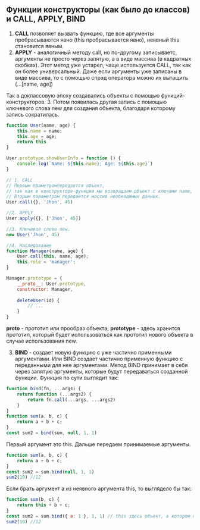 ## Функции конструкторы (как было до классов) и CALL, APPLY, BIND
1. **CALL** позволяет вызвать функцию, где все аргументы пробрасываются явно (this пробрасывается явно), неявный this становится явным.
2. **APPLY** - аналогичный методу call, но по-другому записываетс, аргументы не просто через запятую, а в виде массива (в квдратных скобках).
Этот метод уже устарел, чаще используется CALL, так как он более универсальный. 
Даже если аргументы уже записаны в виде массива, то с помощью спрэд оператора можно их вытащить (...[name, age])

Так в доклассовую эпоху создавались объекты с помощью функций-конструкторов.
3. Потом появилась другая запись с помощью ключевого слова new для создания объекта, благодаря которому запись сократилась.
```javascript
function User(name, age) {
    this.name = name;
    this.age = age;
    return this
}

User.prototype.showUserInfo = function () {
    console.log(`Name: ${this.name}; Age: ${this.age}`)
}

// 1. CALL
// Первым праметромпередается объект, 
// так как в конструкторе-функции мы возвращаем объект с ключами name, age.
// Вторым параметром передается массив необходимых данных.
User.call({}, 'Jhon', 45)

//2. APPLY
User.apply({}, ['Jhon', 45])

//3. Ключевое слово new.
new User('Jhon', 45)

//4. Наследование
function Manager(name, age) {
    User.call(this, name, age);
    this.role = 'manager';
}

Manager.prototype = {
    __proto__: User.prototype,
    constructor: Manager,
    
    deleteUser(id) {
        // ...
    }
}
```

__proto__ - прототип или прообраз объекта;
__prototype__ - здесь хранится прототип, который будет использоваться как прототип нового объекта в случае использования new.

3. **BIND** - создает новую функцию с уже частично применными аргументами.
Или BIND создает частично применную функцию с переданными для нее аргументами.
Метод BIND принимает в себя через запятую аргументы, которые будут передаваться созданной функции. 
Функция по сути выглядит так:
```javascript
function bind(fn, ...args) {
    return function (...args2) {
        return fn.call(...args, ...args2)
    }
}
function sum(a, b, c) {
    return a + b + c;
}
const sum2 = bind(sum, null, 1, 1)

```
Первый аргумент это this. Дальше передаем принимаемые аргументы.
```javascript
function sum(a, b, c) {
    return a + b + c;
}
const sum2 = sum.bind(null, 1, 1)
sum2(10) //12
```

Если брать аргумент а из неявного аргумента this, то выглядело бы так:
```javascript
function sum(b, c) {
    return this + b + c;
}
const sum2 = sum.bind({ a: 1 }, 1, 1) // this здесь объект, в котором передаем значение переменной а
sum2(10) //12
```


